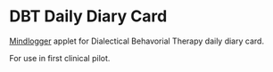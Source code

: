 # DBT Daily Diary Card

[Mindlogger](https://mindlogger.org/) applet for Dialectical Behavorial Therapy daily diary card.

For use in first clinical pilot.


